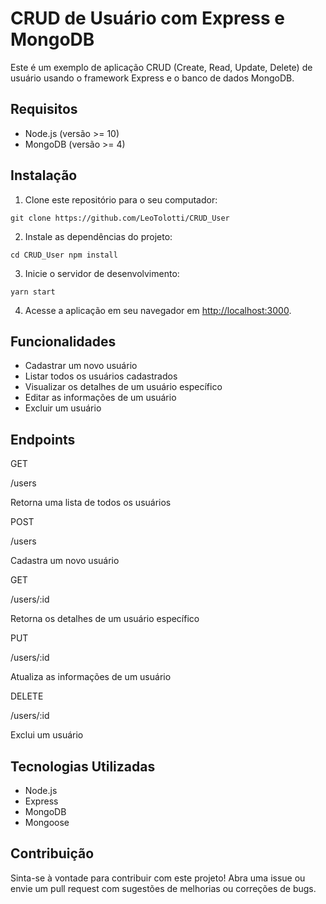 # CRUD de Usuário com Express e MongoDB

Este é um exemplo de aplicação CRUD (Create, Read, Update, Delete) de usuário usando o framework Express e o banco de dados MongoDB.

## Requisitos

-   Node.js (versão >= 10)
-   MongoDB (versão >= 4)

## Instalação

1.  Clone este repositório para o seu computador:

`git clone https://github.com/LeoTolotti/CRUD_User` 

2.  Instale as dependências do projeto:

`cd CRUD_User npm install` 

3.  Inicie o servidor de desenvolvimento:

`yarn start` 

4.  Acesse a aplicação em seu navegador em [http://localhost:3000](http://localhost:3000/).

## Funcionalidades

-   Cadastrar um novo usuário
-   Listar todos os usuários cadastrados
-   Visualizar os detalhes de um usuário específico
-   Editar as informações de um usuário
-   Excluir um usuário

## Endpoints

GET

/users

Retorna uma lista de todos os usuários

POST

/users

Cadastra um novo usuário

GET

/users/:id

Retorna os detalhes de um usuário específico

PUT

/users/:id

Atualiza as informações de um usuário

DELETE

/users/:id

Exclui um usuário

## Tecnologias Utilizadas

-   Node.js
-   Express
-   MongoDB
-   Mongoose

## Contribuição

Sinta-se à vontade para contribuir com este projeto! Abra uma issue ou envie um pull request com sugestões de melhorias ou correções de bugs.
